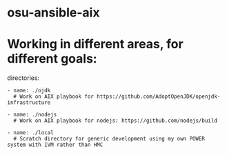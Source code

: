 # osu-ansible-aix
# Working in different areas, for different goals:
  directories:

    - name: ./ojdk
      # Work on AIX playbook for https://github.com/AdoptOpenJDK/openjdk-infrastructure

    - name: ./nodejs
      # Work on AIX playbook for nodejs: https://github.com/nodejs/build

    - name: ./local
      # Scratch directory for generic development using my own POWER system with IVM rather than HMC
